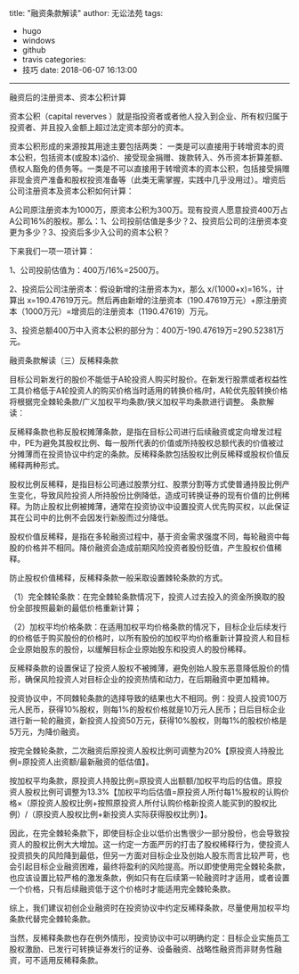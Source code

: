 title: "融资条款解读"
author: 无讼法苑
tags:
  - hugo
  - windows
  - github
  - travis
categories:
  - 技巧
date: 2018-06-07 16:13:00
---


融资后的注册资本、资本公积计算

资本公积（capital reverves ）就是指投资者或者他人投入到企业、所有权归属于投资者、并且投入金额上超过法定资本部分的资本。

资本公积形成的来源按其用途主要包括两类： 一类是可以直接用于转增资本的资本公积，包括资本(或股本)溢价、接受现金捐赠、拨款转入、外币资本折算差额、债权人豁免的债务等。一类是不可以直接用于转增资本的资本公积，包括接受捐赠非现金资产准备和股权投资准备等（此类无需掌握，实践中几乎没用过）。增资后公司注册资本及资本公积如何计算：

A公司原注册资本为1000万，原资本公积为300万。现有投资人愿意投资400万占A公司16%的股权。那么：1、公司投前估值是多少？2、投资后公司的注册资本变更为多少？3、投资后多少入公司的资本公积？

下来我们一项一项计算：

1、公司投前估值为：400万/16%=2500万。

2、投资后公司注册资本：假设新增的注册资本为x，那么 x/(1000+x)=16%，计算出 x=190.47619万元。然后再由新增的注册资本（190.47619万元）+原注册资本（1000万元）=增资后的注册资本（1190.47619）万元。

3、投资总额400万中入资本公积的部分为：400万-190.47619万=290.52381万元。

融资条款解读（三）反稀释条款

目标公司新发行的股价不能低于A轮投资人购买时股价。在新发行股票或者权益性工具价格低于A轮投资人的购买价格当时适用的转换价格/时，A轮优先股转换价格将根据完全棘轮条款/广义加权平均条款/狭义加权平均条款进行调整。 条款解读：

反稀释条款也称反股权摊薄条款，是指在目标公司进行后续融资或定向增发过程中，PE为避免其股权比例、每一股所代表的价值或所持股权总额代表的价值被过分摊薄而在投资协议中约定的条款。反稀释条款包括股权比例反稀释或股权价值反稀释两种形式。

股权比例反稀释，是指目标公司通过股票分红、股票分割等方式使普通持股比例产生变化，导致风险投资人所持股份比例降低，造成可转换证券的现有价值的比例稀释。为防止股权比例被摊薄，通常在投资协议中设置投资人优先购买权，以此保证其在公司中的比例不会因发行新股而过分降低。

股权价值反稀释，是指在多轮融资过程中，基于资金需求强度不同，每轮融资中每股的价格并不相同。降价融资会造成前期风险投资者股份贬值，产生股权价值稀释。

防止股权价值稀释，反稀释条款一般采取设置棘轮条款的方式。

（1）完全棘轮条款：在完全棘轮条款情况下，投资人过去投入的资金所换取的股份全部按照最新的最低价格重新计算；

（2）加权平均价格条款：在适用加权平均价格条款的情况下，目标企业后续发行的价格低于购买股份的价格时，以所有股份的加权平均价格重新计算投资人和目标企业原始股东的股份，以缓解目标企业原始股东和投资人的股份稀释。

反稀释条款的设置保证了投资人股权不被摊薄，避免创始人股东恶意降低股价的情形，确保风险投资人对目标企业的投资热情和动力，在后期融资中更加精神。

投资协议中，不同棘轮条款的选择导致的结果也大不相同。例：投资人投资100万元人民币，获得10%股权，则每1%的股权价格就是10万元人民币；日后目标企业进行新一轮的融资，新投资人投资50万元，获得10%股权，则每1%的股权价格是5万元，为降价融资。

按完全棘轮条款，二次融资后原投资人股权比例可调整为20%【原投资人持股比例=原投资人出资额/最新融资的低估值】。

按加权平均条款，原投资人持股比例=原投资人出额额/加权平均后的估值。原投资人股权比例可调整为13.3%【加权平均后估值=原投资人所付每1%股权的认购价格×（原投资人股权比例+按照原投资人所付认购价格新投资人能买到的股权比例）/（原投资人股权比例+新投资人实际获得股权比例）】。

因此，在完全棘轮条款下，即使目标企业以低价出售很少一部分股份，也会导致投资人的股权比例大大增加。这一约定一方面严厉的打击了股权稀释行为，使投资人投资损失的风险降到最低，但另一方面对目标企业及创始人股东而言比较严苛，也会引起目标企业融资困难，最终将盈利的风险提高。所以即使使用完全棘轮条款，也应该设置比较严格的激发条款，例如只有在后续第一轮融资时才适用，或者设置一个价格，只有后续融资低于这个价格时才能适用完全棘轮条款。

综上，我们建议初创企业融资时在投资协议中约定反稀释条款，尽量使用加权平均条款代替完全棘轮条款。

当然，反稀释条款也存在例外情形，投资协议中可以明确约定：目标企业实施员工股权激励、已发行可转换证券发行的证券、设备融资、战略性融资而非财务性融资，可不适用反稀释条款。
